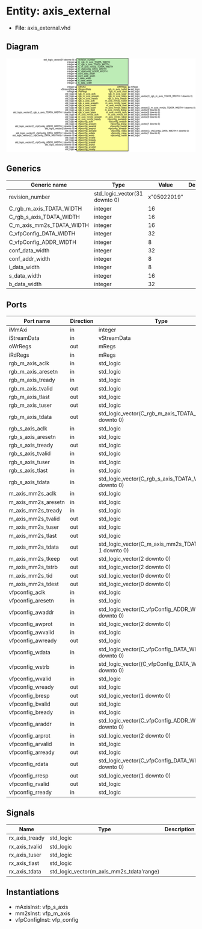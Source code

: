 # Entity: axis_external 

- **File**: axis_external.vhd
## Diagram

![Diagram](axis_external.svg "Diagram")
## Generics

| Generic name              | Type                          | Value       | Description |
| ------------------------- | ----------------------------- | ----------- | ----------- |
| revision_number           | std_logic_vector(31 downto 0) | x"05022019" |             |
| C_rgb_m_axis_TDATA_WIDTH  | integer                       | 16          |             |
| C_rgb_s_axis_TDATA_WIDTH  | integer                       | 16          |             |
| C_m_axis_mm2s_TDATA_WIDTH | integer                       | 16          |             |
| C_vfpConfig_DATA_WIDTH    | integer                       | 32          |             |
| C_vfpConfig_ADDR_WIDTH    | integer                       | 8           |             |
| conf_data_width           | integer                       | 32          |             |
| conf_addr_width           | integer                       | 8           |             |
| i_data_width              | integer                       | 8           |             |
| s_data_width              | integer                       | 16          |             |
| b_data_width              | integer                       | 32          |             |
## Ports

| Port name           | Direction | Type                                                    | Description |
| ------------------- | --------- | ------------------------------------------------------- | ----------- |
| iMmAxi              | in        | integer                                                 |             |
| iStreamData         | in        | vStreamData                                             |             |
| oWrRegs             | out       | mRegs                                                   |             |
| iRdRegs             | in        | mRegs                                                   |             |
| rgb_m_axis_aclk     | in        | std_logic                                               |             |
| rgb_m_axis_aresetn  | in        | std_logic                                               |             |
| rgb_m_axis_tready   | in        | std_logic                                               |             |
| rgb_m_axis_tvalid   | out       | std_logic                                               |             |
| rgb_m_axis_tlast    | out       | std_logic                                               |             |
| rgb_m_axis_tuser    | out       | std_logic                                               |             |
| rgb_m_axis_tdata    | out       | std_logic_vector(C_rgb_m_axis_TDATA_WIDTH-1 downto 0)   |             |
| rgb_s_axis_aclk     | in        | std_logic                                               |             |
| rgb_s_axis_aresetn  | in        | std_logic                                               |             |
| rgb_s_axis_tready   | out       | std_logic                                               |             |
| rgb_s_axis_tvalid   | in        | std_logic                                               |             |
| rgb_s_axis_tuser    | in        | std_logic                                               |             |
| rgb_s_axis_tlast    | in        | std_logic                                               |             |
| rgb_s_axis_tdata    | in        | std_logic_vector(C_rgb_s_axis_TDATA_WIDTH-1 downto 0)   |             |
| m_axis_mm2s_aclk    | in        | std_logic                                               |             |
| m_axis_mm2s_aresetn | in        | std_logic                                               |             |
| m_axis_mm2s_tready  | in        | std_logic                                               |             |
| m_axis_mm2s_tvalid  | out       | std_logic                                               |             |
| m_axis_mm2s_tuser   | out       | std_logic                                               |             |
| m_axis_mm2s_tlast   | out       | std_logic                                               |             |
| m_axis_mm2s_tdata   | out       | std_logic_vector(C_m_axis_mm2s_TDATA_WIDTH-1 downto 0)  |             |
| m_axis_mm2s_tkeep   | out       | std_logic_vector(2 downto 0)                            |             |
| m_axis_mm2s_tstrb   | out       | std_logic_vector(2 downto 0)                            |             |
| m_axis_mm2s_tid     | out       | std_logic_vector(0 downto 0)                            |             |
| m_axis_mm2s_tdest   | out       | std_logic_vector(0 downto 0)                            |             |
| vfpconfig_aclk      | in        | std_logic                                               |             |
| vfpconfig_aresetn   | in        | std_logic                                               |             |
| vfpconfig_awaddr    | in        | std_logic_vector(C_vfpConfig_ADDR_WIDTH-1 downto 0)     |             |
| vfpconfig_awprot    | in        | std_logic_vector(2 downto 0)                            |             |
| vfpconfig_awvalid   | in        | std_logic                                               |             |
| vfpconfig_awready   | out       | std_logic                                               |             |
| vfpconfig_wdata     | in        | std_logic_vector(C_vfpConfig_DATA_WIDTH-1 downto 0)     |             |
| vfpconfig_wstrb     | in        | std_logic_vector((C_vfpConfig_DATA_WIDTH/8)-1 downto 0) |             |
| vfpconfig_wvalid    | in        | std_logic                                               |             |
| vfpconfig_wready    | out       | std_logic                                               |             |
| vfpconfig_bresp     | out       | std_logic_vector(1 downto 0)                            |             |
| vfpconfig_bvalid    | out       | std_logic                                               |             |
| vfpconfig_bready    | in        | std_logic                                               |             |
| vfpconfig_araddr    | in        | std_logic_vector(C_vfpConfig_ADDR_WIDTH-1 downto 0)     |             |
| vfpconfig_arprot    | in        | std_logic_vector(2 downto 0)                            |             |
| vfpconfig_arvalid   | in        | std_logic                                               |             |
| vfpconfig_arready   | out       | std_logic                                               |             |
| vfpconfig_rdata     | out       | std_logic_vector(C_vfpConfig_DATA_WIDTH-1 downto 0)     |             |
| vfpconfig_rresp     | out       | std_logic_vector(1 downto 0)                            |             |
| vfpconfig_rvalid    | out       | std_logic                                               |             |
| vfpconfig_rready    | in        | std_logic                                               |             |
## Signals

| Name           | Type                                      | Description |
| -------------- | ----------------------------------------- | ----------- |
| rx_axis_tready | std_logic                                 |             |
| rx_axis_tvalid | std_logic                                 |             |
| rx_axis_tuser  | std_logic                                 |             |
| rx_axis_tlast  | std_logic                                 |             |
| rx_axis_tdata  | std_logic_vector(m_axis_mm2s_tdata'range) |             |
## Instantiations

- mAxisInst: vfp_s_axis
- mm2sInst: vfp_m_axis
- vfpConfigInst: vfp_config
